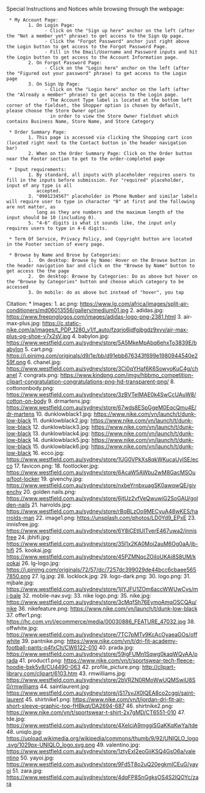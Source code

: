 Special Instructions and Notices while browsing through the webpage:

     * My Account Page:
            1. On Login Page:
                  - Click on the "Sign up here" anchor on the left (after the "Not a member yet" phrase) to get access to the Sign Up page.
                  - Click the "Forgot Password" anchor just right above the Login button to get access to the Forgot Password Page.
                  - Fill in the Email/Username and Password inputs and hit the Login button to get access to the Account Information page.
            2. On Forgot Password Page:
                  - Click on the "Login here" anchor on the left (after the "Figured out your password" phrase) to get access to the Login page
            3. On Sign Up Page:
                  - Click on the "Login here" anchor on the left (after the "Already a member" phrase) to get access to the Login page.
                  - The Account Type label is located at the bottom left corner of the fieldset, the Shopper option is chosen by default, please choose the Store Owner option
                    in order to view the Store Owner fieldset which contains Business Name, Store Name, and Store Category
                 
     * Order Summary Page: 
            1. This page is accessed via clicking the Shopping cart icon (located right next to the Contact button in the header navigation bar)
            2. When on the Order Summary Page: Click on the Order button near the Footer section to get to the order-completed page
      
     * Input requirements: 
            1. By standard, all inputs with placeholder requires users to fill in the inputs before submission. For "required" placeholder, input of any type is all
               accepted.
            3. "0901234567" placeholder in Phone Number and similar labels will require user to type in character "0" at first and the following are not matter, as
               long as they are numbers and the maximum length of the input should be 10 (including 0).
            5. "4-6" digits is what it sounds like, the input only requires users to type in 4-6 digits.
            
     * Term Of Service, Privacy Policy, and Copyright button are located in the Footer section of every page.
      
     * Browse by Name and Brose by Categories:
            1.  On desktop: Browse by Name: Hover on the Browse button in the header navigation bar and click on the "Browse by Name" button to get access the the page
            2.  On desktop: Browse by Categories: Do as above but hover on the "Browse by Categories" button and choose which category to be accessed
            3. On mobile: do as above but instead of "hover", you tap
       
      
Citation:
     * Images:
            1. ac.png: https://www.lg.com/africa/images/split-air-conditioners/md06013556/gallery/medium01.jpg
            2. adidas.jpg: https://www.freepnglogos.com/images/adidas-logo-png-2381.html
            3. air-max-plus.jpg: https://c.static-nike.com/a/images/t_PDP_1280_v1/f_auto/fzqrio6jdfgjbgdz9xyv/air-max-plus-og-shoe-v7x2sV.jpg
            4. babylon.jpg: https://www.westfield.com.au/sydney/store/5A5MkeMpAbq6ehxTo3839E/babylon
            5. cart.png: https://i.pinimg.com/originals/d9/1e/bb/d91ebb676343f699e1980944540e259f.png
            6. chanel.jpg: https://www.westfield.com.au/sydney/store/3Ci0qYHaf6K6SowyoKuC4g/chanel
            7. congrats.png: https://www.kindpng.com/imgv/hbbmo_competition-clipart-congratulation-congratulations-png-hd-transparent-png/
            8. cottononbody.png: https://www.westfield.com.au/sydney/store/3zBVTeIMAE0k4SwCcUAuW8/cotton-on-body
            9. drmartens.jpg: https://www.westfield.com.au/sydney/store/67wds8ESpGgeM0EqcQmu4E/dr-martens
            10. dunklowblack1.jpg: https://www.nike.com/vn/launch/t/dunk-low-black
            11. dunklowblack2.jpg: https://www.nike.com/vn/launch/t/dunk-low-black
            12. dunklowblack3.jpg: https://www.nike.com/vn/launch/t/dunk-low-black
            13. dunklowblack4.jpg: https://www.nike.com/vn/launch/t/dunk-low-black
            14. dunklowblack5.jpg: https://www.nike.com/vn/launch/t/dunk-low-black
            15. dunklowblack6.jpg: https://www.nike.com/vn/launch/t/dunk-low-black
            16. ecco.jpg: https://www.westfield.com.au/sydney/store/1UG0VPkXs8qkWKucaUyISE/ecco
            17. favicon.png:
            18. footlocker.jpg: https://www.westfield.com.au/sydney/store/6AcaW5AWbu2wM8GacMSOuq/foot-locker
            19. givenchy.jpg: https://www.westfield.com.au/sydney/store/nxbeYrnbxuagSK0awqwQE/givenchy
            20. golden nails.png: https://www.westfield.com.au/sydney/store/6jtUz2vfVeQwuwiG2SoGAU/golden-nails
            21. harrolds.jpg: https://www.westfield.com.au/sydney/store/rBqBLzOo9MECyuA48wKES/harrolds-man
            22. image1.png: https://unsplash.com/photos/LD0Yd9_EPxE
            23. innisfree.jpg: https://www.westfield.com.au/sydney/store/6Y8iCEtIUITverE467uwa2/innisfree
            24. jbhifi.jpg: https://www.westfield.com.au/sydney/store/35I1x2KA0Moi2auM6Og0aA/jb-hifi
            25. kookai.jpg: https://www.westfield.com.au/sydney/store/45PZMNqcZOiIoUKAi8S8UM/kookai
            26. lg-logo.jpg: https://i.pinimg.com/originals/72/57/dc/7257dc399029de44bcc6cbaee5657850.png
            27. lg.jpg: 
            28. locklock.jpg: 
            29. logo-dark.png:
            30. logo.png:
            31. mjbale.jpg: https://www.westfield.com.au/sydney/store/1jIYJFU1ZOm6accWWUwCys/mj-bale
            32. mobile-nav.svg:
            33. nike logo.png:
            35. nike.jpg: https://www.westfield.com.au/sydney/store/3cMqfSh76EymoAmqOSCQAu/nike
            36. nikefeature.png: https://www.nike.com/vn/launch/t/dunk-low-black
            37. offer1.png: https://hc.com.vn/i/ecommerce/media/00030886_FEATURE_47032.jpg
            38. offwhite.jpg: https://www.westfield.com.au/sydney/store/7TC7pMTv9KcAcOyaeaGOs/offwhite
            39. pantnike.png: https://www.nike.com/vn/t/dri-fit-academy-football-pants-p4fxCh/CW6122-010
            40. prada.jpg: https://www.westfield.com.au/sydney/store/59igFUMn1Sqwg0kaqWQyAA/prada
            41. product1.png: https://www.nike.com/vn/t/sportswear-tech-fleece-hoodie-bxk5v8/CU4490-063
            42. profile_picture.png: http://clipart-library.com/clipart/6103.htm
            43. rmwilliams.jpg: https://www.westfield.com.au/sydney/store/2bVRZN0RMoWwUQMSwiU8S0/rmwilliams
            44. saintlaurent.jpg: https://www.westfield.com.au/sydney/store/jS17svJX0IQEA8co2cggi/saint-laurent
            45. shirtnike1.png: https://www.nike.com/vn/t/jordan-dri-fit-air-short-sleeve-graphic-top-fHBkqt/DA2694-687
            46. shirtnike2.png: https://www.nike.com/vn/t/sportswear-t-shirt-2x7gMD/CT6551-010
            47. tde.jpg: https://www.westfield.com.au/sydney/store/4XeIciA9mggiSGaKKqKwYa/tde
            48. uniqlo.jpg: https://upload.wikimedia.org/wikipedia/commons/thumb/9/92/UNIQLO_logo.svg/1029px-UNIQLO_logo.svg.png
            49. valentino.jpg: https://www.westfield.com.au/sydney/store/1ztyExI2eoGiiKSQ4GsO6a/valentino
            50. yayoi.jpg: https://www.westfield.com.au/sydney/store/9Fd5T8o2uQ20egkmICEuG/yayoi
            51. zara.jpg: https://www.westfield.com.au/sydney/store/4dqFP8SnGgksOS4S2IQOYc/zara

	
	
